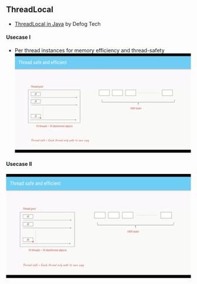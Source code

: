 ## ThreadLocal

- [ThreadLocal in Java](https://www.youtube.com/watch?v=KGnXr62bgHM) by Defog Tech

#### Usecase I
- Per thread instances for memory efficiency and thread-safety
![](threadlocal_usecase1.png)

#### Usecase II
![](threadlocal_usecase1.png)
